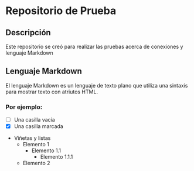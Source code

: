 # Repositorio de Prueba
## Descripción
Este repositorio se creó para realizar las pruebas acerca de conexiones  y lenguaje Markdown

## Lenguaje Markdown
El lenguaje Markdown es un lenguaje de texto plano que utiliza una sintaxis para mostrar texto con atriutos HTML.

### Por ejemplo:
- [ ] Una casilla vacía
- [X] Una casilla marcada
- Viñetas y listas
  - Elemento 1
    - Elemento 1.1
      - Elemento 1.1.1
   - Elemento 2
